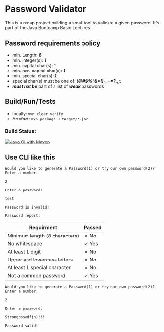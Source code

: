 # Password Validator

This is a recap project building a small tool to validate a given password. It's part of the Java Bootcamp Basic
Lectures.

## Password requirements policy

- min. Length: ***8***
- min. integer(s): ***1***
- min. capital char(s): ***1***
- min. non-capital char(s): ***1***
- min. special char(s): ***1***
- special char(s) must be one of: ***!@#$%^&\*()-_+=?.,;:***
- ***must not be*** part of a list of ***weak*** passwords

## Build/Run/Tests

- locally: `mvn clear verify`
- Artefact: `mvn package` -> `target/*.jar`

### Build Status:

[![Java CI with Maven](https://github.com/JanPSchwarz/Java-Recap1-Java-Basics--PasswordValidator/actions/workflows/maven.yml/badge.svg)](https://github.com/JanPSchwarz/Java-Recap1-Java-Basics--PasswordValidator/actions/workflows/maven.yml)

## Use CLI like this

`Would you like to generate a Password(1) or try our own password(2)? Enter a number:`

`2`

`Enter a password:`

`test`

`Password is invalid!`

`Password report:`

| Requirment                    | Passed |
|-------------------------------|--------|
| Minimum length (8 characters) | ✗ No   |
| No whitespace                 | ✓ Yes  |
| At least 1 digit              | ✗ No   |
| Upper and lowercase letters   | ✗ No   |
| At least 1 special character  | ✗ No   |
| Not a common password         | ✓ Yes  |

`Would you like to generate a Password(1) or try our own password(2)? Enter a number:`

`2`

`Enter a password:`

`Strongpssadfjh)!!!`

`Password valid!`